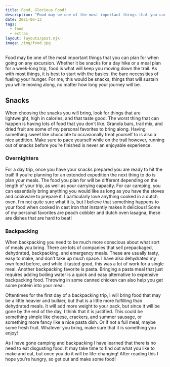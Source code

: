 ```yaml
---
title: Food, Glorious Food!
description: "Food may be one of the most important things that you can plan for when going on any excursion. Whether it be snacks for a day hike or a meal plan for a week-long trip, food is what will keep you moving down the trail. As with most things, it is best to start with the basics: the bare necessities of fueling your hunger."
date: 2021-06-13
tags:
  - food
  - extras
layout: layouts/post.njk
image: /img/food.jpg
---
```


Food may be one of the most important things that you can plan for when going on any excursion. Whether it be snacks for a day hike or a meal plan for a week-long trip, food is what will keep you moving down the trail. As with most things, it is best to start with the basics: the bare necessities of fueling your hunger. For me, this would be snacks, things that will sustain you while moving along, no matter how long your journey will be.

## Snacks

When choosing the snacks you will bring, look for things that are lightweight, high in calories, and that taste good. The worst thing that can happen is having lots of food that you don’t like. Granola bars, trail mix, and dried fruit are some of my personal favorites to bring along. Having something sweet like chocolate to occasionally treat yourself to is also a nice addition. Make sure to pace yourself while on the trail however, running out of snacks before you’re finished is never an enjoyable experience.

### Overnighters

For a day trip, once you have your snacks prepared you are ready to hit the trail! If you’re planning for an extended expedition the next thing to do is plan your meals. The food you plan for will be different depending on the length of your trip, as well as your carrying capacity. For car camping, you can essentially bring anything you would like as long as you have the stoves and cookware to prepare it. I particularly love anything cooked in a dutch oven. I’m not quite sure what it is, but I believe that something happens to your food when cooked in cast iron that instantly makes it delicious! Some of my personal favorites are peach cobbler and dutch oven lasagna, these are dishes that are hard to beat!

### Backpacking

When backpacking you need to be much more conscious about what sort of meals you bring. There are lots of companies that sell prepackaged, dehydrated, backpacking, and emergency meals. These are usually tasty, easy to make, and don’t take up much space. I have also dehydrated my own food before, and while it tasted good, this was a lot of work for a single meal. Another backpacking favorite is pasta. Bringing a pasta meal that just requires adding boiling water is a quick and easy alternative to expensive backpacking food. Throwing in some canned chicken can also help you get some protein into your meal.

Oftentimes for the first day of a backpacking trip, I will bring food that may be a little heavier and bulkier, but that is a little more fulfilling than dehydrated meals. It will add more weight to your pack, but since it will be gone by the end of the day, I think that it is justified. This could be something simple like cheese, crackers, and summer sausage, or something more fancy like a nice pasta dish. Or if not a full meal, maybe some fresh fruit. Whatever you bring, make sure that it is something you enjoy!

As I have gone camping and backpacking I have learned that there is no need to eat disgusting food. It may take time to find out what you like to make and eat, but once you do it will be life-changing! After reading this I hope you’re hungry, so get out and make some food!
